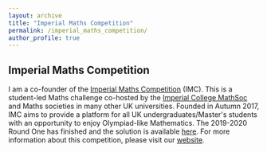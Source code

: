 ```yaml
---
layout: archive
title: "Imperial Maths Competition"
permalink: /imperial_maths_competition/
author_profile: true
---
```


## Imperial Maths Competition
I am a co-founder of the [Imperial Maths Competition](https://icmathscomp.org/index.html) (IMC). This is a student-led Maths challenge co-hosted by the [Imperial College MathSoc](https://www.union.ic.ac.uk/rcsu/mathsoc/about19-20) and Maths societies in many other UK universities. Founded in Autumn 2017, IMC aims to provide a platform for all UK undergraduates/Master's students with an opportunity to enjoy Olympiad-like Mathematics. The 2019-2020 Round One has finished and the solution is available [here](https://icmathscomp.org/round-one-solutions.html). For more information about this competition, please visit our [website](https://icmathscomp.org/index.html).

